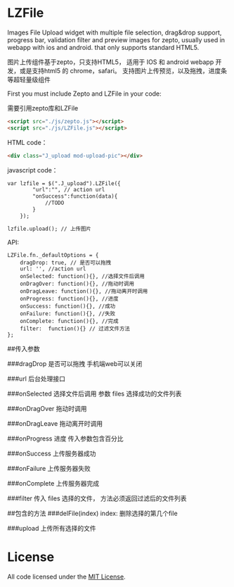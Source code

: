 # LZFile
Images File Upload widget with multiple file selection, drag&amp;drop support, progress bar, validation filter and preview images for zepto, usually used in webapp with ios and android. that only supports standard HTML5.

图片上传组件基于zepto，只支持HTML5， 适用于 IOS 和 android webapp 开发，或是支持html5 的 chrome，safari。
支持图片上传预览，以及拖拽，进度条等超轻量级组件


First you must include Zepto and LZFile in your code:

需要引用zepto库和LZFile

```html
<script src="./js/zepto.js"></script>
<script src="./js/LZFile.js"></script>
```

HTML code：

```html
<div class="J_upload mod-upload-pic"></div>
```

javascript code：
```html
var lzfile = $(".J_upload").LZFile({
        "url":"", // action url
        "onSuccess":function(data){
            //TODO
        }
    });
```

```html
lzfile.upload(); // 上传图片
```

API:

```
LZFile.fn._defaultOptions = {
    dragDrop: true, // 是否可以拖拽
    url: '', //action url
    onSelected: function(){}, //选择文件后调用
    onDragOver: function(){}, //拖动时调用
    onDragLeave: function(){}, //拖动离开时调用
    onProgress: function(){}, //进度
    onSuccess: function(){}, //成功
    onFailure: function(){}, //失败
    onComplete: function(){}, //完成
    filter:  function(){} // 过滤文件方法
};
```

##传入参数

###dragDrop
是否可以拖拽 手机端web可以关闭

###url
后台处理接口

###onSelected
选择文件后调用 参数 files 选择成功的文件列表

###onDragOver
拖动时调用

###onDragLeave
拖动离开时调用

###onProgress
进度 传入参数包含百分比

###onSuccess
上传服务器成功

###onFailure
上传服务器失败

###onComplete
上传服务器完成

###filter
传入 files 选择的文件， 方法必须返回过滤后的文件列表

##包含的方法
###delFile(index)
index: 删除选择的第几个file

###upload
上传所有选择的文件

# License

All code licensed under the [MIT License](http://www.opensource.org/licenses/mit-license.php).
